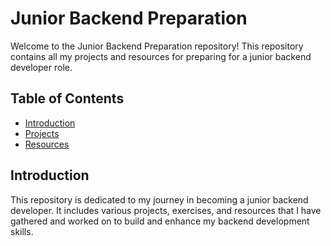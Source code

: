 # Junior Backend Preparation

Welcome to the Junior Backend Preparation repository! This repository contains all my projects and resources for preparing for a junior backend developer role.

## Table of Contents

- [Introduction](#introduction)
- [Projects](#projects)
- [Resources](#resources)

## Introduction

This repository is dedicated to my journey in becoming a junior backend developer. It includes various projects, exercises, and resources that I have gathered and worked on to build and enhance my backend development skills.